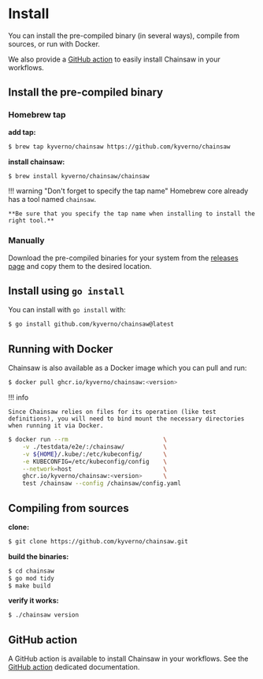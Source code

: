 # Install

You can install the pre-compiled binary (in several ways), compile from sources, or run with Docker.

We also provide a [GitHub action](#github-action) to easily install Chainsaw in your workflows.

## Install the pre-compiled binary

### Homebrew tap

**add tap:**

```bash
$ brew tap kyverno/chainsaw https://github.com/kyverno/chainsaw
```

**install chainsaw:**

```bash
$ brew install kyverno/chainsaw/chainsaw
```

!!! warning "Don't forget to specify the tap name"
    Homebrew core already has a tool named `chainsaw`.
    
    **Be sure that you specify the tap name when installing to install the right tool.**

### Manually

Download the pre-compiled binaries for your system from the [releases page](https://github.com/kyverno/chainsaw/releases) and copy them to the desired location.

## Install using `go install`

You can install with `go install` with:

```bash
$ go install github.com/kyverno/chainsaw@latest
```

## Running with Docker

Chainsaw is also available as a Docker image which you can pull and run:

```bash
$ docker pull ghcr.io/kyverno/chainsaw:<version>
```

!!! info

    Since Chainsaw relies on files for its operation (like test definitions), you will need to bind mount the necessary directories when running it via Docker.

```bash
$ docker run --rm                           \
    -v ./testdata/e2e/:/chainsaw/           \
    -v ${HOME}/.kube/:/etc/kubeconfig/      \
    -e KUBECONFIG=/etc/kubeconfig/config    \
    --network=host                          \
    ghcr.io/kyverno/chainsaw:<version>      \
    test /chainsaw --config /chainsaw/config.yaml
```

## Compiling from sources

**clone:**

```bash
$ git clone https://github.com/kyverno/chainsaw.git
```
**build the binaries:**

```bash
$ cd chainsaw
$ go mod tidy
$ make build
```

**verify it works:**

```bash
$ ./chainsaw version
```

## GitHub action

A GitHub action is available to install Chainsaw in your workflows.
See the [GitHub action](./gh-action.md) dedicated documentation.